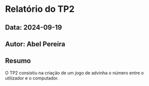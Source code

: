# Relatório do TP2
## Data: 2024-09-19
## Autor: Abel Pereira

## Resumo

O TP2 consistiu na criação de um jogo de advinha o número entre o utilizador e o computador.
